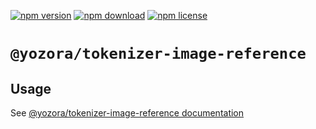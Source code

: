 [![npm version](https://img.shields.io/npm/v/@yozora/tokenizer-image-reference.svg)](https://www.npmjs.com/package/@yozora/tokenizer-image-reference)
[![npm download](https://img.shields.io/npm/dm/@yozora/tokenizer-image-reference.svg)](https://www.npmjs.com/package/@yozora/tokenizer-image-reference)
[![npm license](https://img.shields.io/npm/l/@yozora/tokenizer-image-reference.svg)](https://www.npmjs.com/package/@yozora/tokenizer-image-reference)


# `@yozora/tokenizer-image-reference`


## Usage

  See [@yozora/tokenizer-image-reference documentation](https://yozora.guanghechen.com/docs/package/tokenizer-image-reference)
